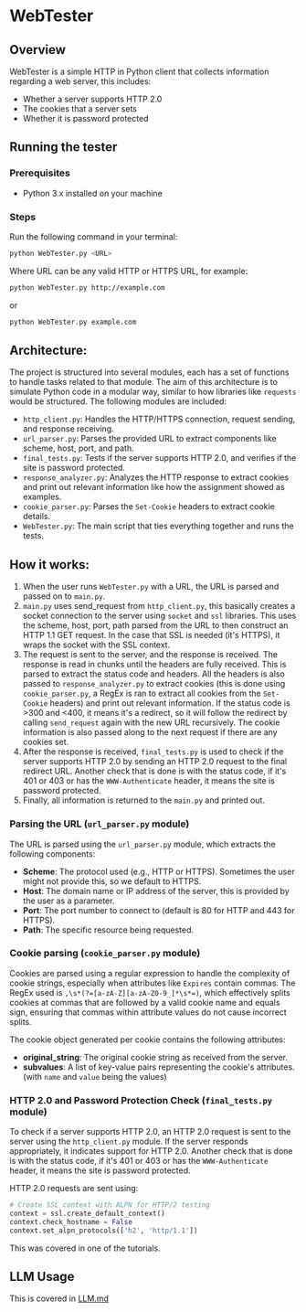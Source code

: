 # WebTester

## Overview

WebTester is a simple HTTP in Python client that collects information regarding a web server, this includes:

- Whether a server supports HTTP 2.0
- The cookies that a server sets
- Whether it is password protected

## Running the tester

### Prerequisites

- Python 3.x installed on your machine

### Steps

Run the following command in your terminal:

```bash
python WebTester.py <URL>
```

Where URL can be any valid HTTP or HTTPS URL, for example:

```bash
python WebTester.py http://example.com
```

or

```bash
python WebTester.py example.com
```

## Architecture:

The project is structured into several modules, each has a set of functions to handle tasks related to that module. The aim of this architecture is to simulate Python code in a modular way, similar to how libraries like `requests` would be structured. The following modules are included:

- `http_client.py`: Handles the HTTP/HTTPS connection, request sending, and response receiving.
- `url_parser.py`: Parses the provided URL to extract components like scheme, host, port, and path.
- `final_tests.py`: Tests if the server supports HTTP 2.0, and verifies if the site is password protected.
- `response_analyzer.py`: Analyzes the HTTP response to extract cookies and print out relevant information like how the assignment showed as examples.
- `cookie_parser.py`: Parses the `Set-Cookie` headers to extract cookie details.
- `WebTester.py`: The main script that ties everything together and runs the tests.

## How it works:

1. When the user runs `WebTester.py` with a URL, the URL is parsed and passed on to `main.py`.
2. `main.py` uses send_request from `http_client.py`, this basically creates a socket connection to the server using `socket` and `ssl` libraries. This uses the scheme, host, port, path parsed from the URL to then construct an HTTP 1.1 GET request. In the case that SSL is needed (it's HTTPS), it wraps the socket with the SSL context.
3. The request is sent to the server, and the response is received. The response is read in chunks until the headers are fully received. This is parsed to extract the status code and headers. All the headers is also passed to `response_analyzer.py` to extract cookies (this is done using `cookie_parser.py`, a RegEx is ran to extract all cookies from the `Set-Cookie` headers) and print out relevant information. If the status code is >300 and <400, it means it's a redirect, so it will follow the redirect by calling `send_request` again with the new URL recursively. The cookie information is also passed along to the next request if there are any cookies set.
4. After the response is received, `final_tests.py` is used to check if the server supports HTTP 2.0 by sending an HTTP 2.0 request to the final redirect URL. Another check that is done is with the status code, if it's 401 or 403 or has the `WWW-Authenticate` header, it means the site is password protected.
5. Finally, all information is returned to the `main.py` and printed out.

### Parsing the URL (`url_parser.py` module)

The URL is parsed using the `url_parser.py` module, which extracts the following components:

- **Scheme**: The protocol used (e.g., HTTP or HTTPS). Sometimes the user might not provide this, so we default to HTTPS.
- **Host**: The domain name or IP address of the server, this is provided by the user as a parameter.
- **Port**: The port number to connect to (default is 80 for HTTP and 443 for HTTPS).
- **Path**: The specific resource being requested.

### Cookie parsing (`cookie_parser.py` module)

Cookies are parsed using a regular expression to handle the complexity of cookie strings, especially when attributes like `Expires` contain commas. The RegEx used is `,\s*(?=[a-zA-Z][a-zA-Z0-9_]*\s*=)`, which effectively splits cookies at commas that are followed by a valid cookie name and equals sign, ensuring that commas within attribute values do not cause incorrect splits.

The cookie object generated per cookie contains the following attributes:

- **original_string**: The original cookie string as received from the server.
- **subvalues**: A list of key-value pairs representing the cookie's attributes. (with `name` and `value` being the values)

### HTTP 2.0 and Password Protection Check (`final_tests.py` module)

To check if a server supports HTTP 2.0, an HTTP 2.0 request is sent to the server using the `http_client.py` module. If the server responds appropriately, it indicates support for HTTP 2.0. Another check that is done is with the status code, if it's 401 or 403 or has the `WWW-Authenticate` header, it means the site is password protected.

HTTP 2.0 requests are sent using:

```python
# Create SSL context with ALPN for HTTP/2 testing
context = ssl.create_default_context()
context.check_hostname = False
context.set_alpn_protocols(['h2', 'http/1.1'])
```

This was covered in one of the tutorials.

## LLM Usage

This is covered in [LLM.md](LLM.md)

